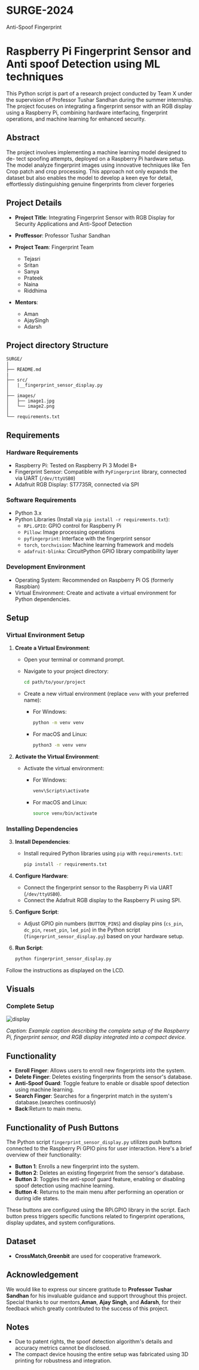 # SURGE-2024
Anti-Spoof Fingerprint 

# Raspberry Pi Fingerprint Sensor and Anti spoof Detection using ML techniques

This Python script is part of a research project conducted by Team X under the supervision of Professor Tushar Sandhan during the summer internship. The project focuses on integrating a fingerprint sensor with an RGB display using a Raspberry Pi, combining hardware interfacing, fingerprint operations, and machine learning for enhanced security.

## Abstract

The project involves implementing a machine learning model designed to de-
tect spoofing attempts, deployed on a Raspberry Pi hardware setup. The model
analyze fingerprint images using innovative techniques like Ten Crop patch and
crop processing. This approach not only expands the dataset but also enables
the model to develop a keen eye for detail, effortlessly distinguishing genuine
fingerprints from clever forgeries

## Project Details

- **Project Title**: Integrating Fingerprint Sensor with RGB Display for Security Applications and Anti-Spoof Detection
- **Proffessor**: Professor Tushar Sandhan

- **Project Team**: Fingerprint Team

  - Tejasri
  - Sritan
  - Sanya
  - Prateek
  - Naina
  - Riddhima

- **Mentors**:
   - Aman
   - AjaySingh
   - Adarsh

## Project directory Structure
```
SURGE/
│
├── README.md
|
├── src/
│   |__fingerprint_sensor_display.py
│   
├── images/
│   ├── image1.jpg
│   └── image2.png
│
└── requirements.txt
```


## Requirements

### Hardware Requirements

- Raspberry Pi: Tested on Raspberry Pi 3 Model B+
- Fingerprint Sensor: Compatible with `PyFingerprint` library, connected via UART (`/dev/ttyUSB0`)
- Adafruit RGB Display: ST7735R, connected via SPI

### Software Requirements

- Python 3.x
- Python Libraries (Install via `pip install -r requirements.txt`):
  - `RPi.GPIO`: GPIO control for Raspberry Pi
  - `Pillow`: Image processing operations
  - `pyfingerprint`: Interface with the fingerprint sensor
  - `torch`, `torchvision`: Machine learning framework and models
  - `adafruit-blinka`: CircuitPython GPIO library compatibility layer

### Development Environment

- Operating System: Recommended on Raspberry Pi OS (formerly Raspbian)
- Virtual Environment: Create and activate a virtual environment for Python dependencies.

## Setup

### Virtual Environment Setup

1. **Create a Virtual Environment**:

   - Open your terminal or command prompt.
   - Navigate to your project directory:

     ```bash
     cd path/to/your/project
     ```

   - Create a new virtual environment (replace `venv` with your preferred name):
     - For Windows:

       ```bash
       python -m venv venv
       ```

     - For macOS and Linux:

       ```bash
       python3 -m venv venv
       ```

2. **Activate the Virtual Environment**:

   - Activate the virtual environment:
     - For Windows:

       ```bash
       venv\Scripts\activate
       ```

     - For macOS and Linux:

       ```bash
       source venv/bin/activate
       ```

### Installing Dependencies

3. **Install Dependencies**:

   - Install required Python libraries using `pip` with `requirements.txt`:

     ```bash
     pip install -r requirements.txt
     ```

4. **Configure Hardware**:

   - Connect the fingerprint sensor to the Raspberry Pi via UART (`/dev/ttyUSB0`).
   - Connect the Adafruit RGB display to the Raspberry Pi using SPI.

5. **Configure Script**:

   - Adjust GPIO pin numbers (`BUTTON_PINS`) and display pins (`cs_pin`, `dc_pin`, `reset_pin`, `led_pin`) in the Python script (`fingerprint_sensor_display.py`) based on your hardware setup.

6. **Run Script**:
    ```bash
    python fingerprint_sensor_display.py
    ```
 Follow the instructions as displayed on the LCD.

## Visuals

### Complete Setup

![display](https://github.com/sanya22-hub/SURGE-2024/assets/130730788/89563ff1-b8b3-4ea9-8c8b-d4776916b23f)

*Caption: Example caption describing the complete setup of the Raspberry Pi, fingerprint sensor, and RGB display integrated into a compact device.*

## Functionality

- **Enroll Finger**: Allows users to enroll new fingerprints into the system.
- **Delete Finger**: Deletes existing fingerprints from the sensor's database.
- **Anti-Spoof Guard**: Toggle feature to enable or disable spoof detection using machine learning.
- **Search Finger**: Searches for a fingerprint match in the system's database.(searches continuosly)
- **Back**:Return to main menu.


## Functionality of Push Buttons

The Python script `fingerprint_sensor_display.py` utilizes push buttons connected to the Raspberry Pi GPIO pins for user interaction. Here's a brief overview of their functionality:

- **Button 1**: Enrolls a new fingerprint into the system.
- **Button 2**: Deletes an existing fingerprint from the sensor's database.
- **Button 3**: Toggles the anti-spoof guard feature, enabling or disabling spoof detection using      machine learning.
- **Button 4**: Returns to the main menu after performing an operation or during idle states.

These buttons are configured using the RPi.GPIO library in the script. Each button press triggers specific functions related to fingerprint operations, display updates, and system configurations.

## Dataset

- **CrossMatch**,**Greenbit** are used for cooperative framework.

## Acknowledgement

We would like to express our sincere gratitude to **Professor Tushar Sandhan** for his invaluable guidance and support throughout this project. Special thanks to our mentors,**Aman**, **Ajay Singh**, and **Adarsh**, for their feedback which greatly contributed to the success of this project.

## Notes

- Due to patent rights, the spoof detection algorithm's details and accuracy metrics cannot be disclosed.
- The compact device housing the entire setup was fabricated using 3D printing for robustness and integration.
